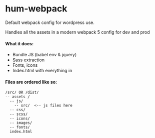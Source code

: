 # hum-webpack
Default webpack config for wordpress use.

Handles all the assets in a modern webpack 5 config for dev and prod

#### What it does:
- Bundle JS (babel env & jquery)
- Sass extraction
- Fonts, icons
- Index.html with everything in <head>
  
#### Files are ordered like so:
  
```
/src/ OR /dist/
-- assets /
  -- js/
    -- src/  <-- js files here
  -- css/
  -- scss/
  -- icons/
  -- images/
  -- fonts/
  index.html
```  
